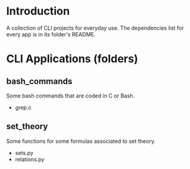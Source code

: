 # Introduction

A collection of CLI projects for everyday use. The dependencies list for every
app is in its folder's README.

# CLI Applications (folders)

## bash_commands

Some bash commands that are coded in C or Bash.

* grep.c

## set_theory

Some functions for some formulas associated to set theory.

* sets.py
* relations.py

